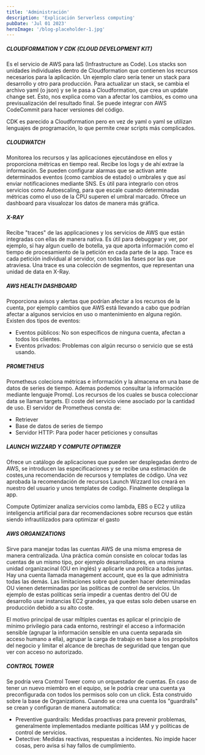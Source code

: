 ```yaml
---
title: 'Administración'
description: 'Explicación Serverless computing'
pubDate: 'Jul 01 2023'
heroImage: '/blog-placeholder-1.jpg'
---
```


##### CLOUDFORMATION Y CDK (CLOUD DEVELOPMENT KIT)
Es el servicio de AWS para IaS (Infrastructure as Code). Los stacks son unidades individuales dentro de Cloudformation que contienen los recursos necesarios para la aplicación. Un ejemplo claro sería tener un stack para desarrollo y otro para producción. Para actualizar un stack, se cambia el archivo yaml (o json) y se le pasa a Cloudformation, que crea un update change set. Ésto, nos explica como van a afectar los cambios, es como una previsualización del resultado final. Se puede integrar con AWS CodeCommit para hacer versiones del código.

CDK es parecido a Cloudformation pero en vez de yaml o yaml se utilizan lenguajes de programación, lo que permite crear scripts más complicados. 

##### CLOUDWATCH
Monitorea los recursos y las aplicaciones ejecutándose en ellos y proporciona métricas en tiempo real. Recibe los logs y de ahí extrae la información. Se pueden configurar alarmas que se activan ante determinados eventos (como cambios de estado) o umbrales y que así enviar notificaciones mediante SNS. Es útil para integrarlo con otros servicios como Autoescaling, para que escale cuando determinadas métricas como el uso de la CPU superen el umbral marcado. Ofrece un dashboard para visualozar los datos de manera más gráfica.

##### X-RAY
Recibe "traces" de las applicaciones y los servicios de AWS que están integradas con ellas de manera nativa. Es útil para debuggear y ver, por ejemplo, si hay algun cuello de botella, ya que aporta información como el tiempo de procesamiento de la petición en cada parte de la app. Trace es cada petición individual al servidor, con todas las fases por las que atraviesa. Una trace es una colección de segmentos, que representan una unidad de data en X-Ray.

##### AWS HEALTH DASHBOARD
Proporciona avisos y alertas que podrían afectar a los recursos de la cuenta, por ejemplo cambios que AWS está llevando a cabo que podrían afectar a algunos servicios en uso o mantenimiento en alguna región. Existen dos tipos de eventos:
- Eventos públicos: No son específicos de ninguna cuenta, afectan a todos los clientes.
- Eventos privados: Problemas con algún recurso o servicio que se está usando.

##### PROMETHEUS
Prometheus coleciona métricas e información y la almacena en una base de datos de series de tiempo. Ademas podemos consultar la información mediante lenguaje Promql. Los recursos de los cuales se busca coleccionar data se llaman targets. El coste del servicio viene asociado por la cantidad de uso. El servidor de Prometheus consta de:
- Retriever
- Base de datos de series de tiempo
- Servidor HTTP: Para poder hacer peticiones y consultas

##### LAUNCH WIZZARD Y COMPUTE OPTIMIZER
Ofrece un catálogo de aplicaciones que pueden ser desplegadas dentro de AWS, se introducen las especificaciones y se recibe una estimación de costes,una recomendación de recursos y templates de código. Una vez aprobada la recomendación de recursos Launch Wizzard los creará en nuestro del usuario y unos templates de codigo. Finalmente despliega la app.

Compute Optimizer analiza servicios como lambda, EBS o EC2 y utiliza inteligencia artificial para dar recomendaciones sobre recursos que están siendo infrautilizados para optimizar el gasto

##### AWS ORGANIZATIONS
Sirve para manejar todas las cuentas AWS de una misma empresa de manera centralizada. Una práctica común consiste en colocar todas las cuentas de un mismo tipo, por ejemplo desarrolladores, en una misma unidad organizacinal (OU en inglés) y aplicarle una política a todas juntas. Hay una cuenta llamada management account, que es la que administra todas las demás. Las limitaciones sobre qué pueden hacer determinadas OU vienen determinadas por las políticas de control de servicios. Un ejemplo de estas políticas sería impedir a cuentas dentro del OU de desarrollo usar instancias EC2 grandes, ya que estas solo deben usarse en producción debido a su alto coste.

El motivo principal de usar míltiples cuentas es aplicar el principio de mínimo privilegio para cada entorno, restringir el acceso a información sensible (agrupar la información sensible en una cuenta separada sin acceso humano a ella), agrupar la carga de trabajo en base a los propósitos del negocio y limitar el alcance de brechas de seguridad que tengan que ver con acceso no autorizado.




##### CONTROL TOWER
Se podría vera Control Tower como un orquestador de cuentas. En caso de tener un nuevo miembro en el equipo, se le podría crear una cuenta ya preconfigurada con todos los permisos solo con un click. Esta construido sobre la base de Organizations. Cuando se crea una cuenta los "guardrails" se crean y configuran de manera automatica:
- Preventive guardrails: Medidas proactivas para prevenir problemas, generalmente implementados mediante políticas IAM y y políticas de control de servicios.
- Detective: Medidas reactivas, respuestas a incidentes. No impide hacer cosas, pero avisa si hay fallos de cumplimiento.